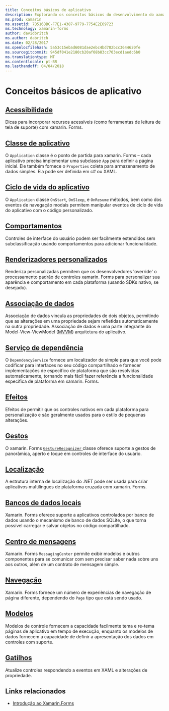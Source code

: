 ```yaml
---
title: Conceitos básicos de aplicativo
description: Explorando os conceitos básicos do desenvolvimento do xamarin. Forms
ms.prod: xamarin
ms.assetid: 7B516BBC-F7E1-4387-9779-7754E2E69723
ms.technology: xamarin-forms
author: davidbritch
ms.author: dabritch
ms.date: 02/28/2017
ms.openlocfilehash: 5a53c15ebad6081dae2ebc4bd782bcc3644620fe
ms.sourcegitcommit: 945df041e2180cb20af08b83cc703ecd1aedc6b0
ms.translationtype: MT
ms.contentlocale: pt-BR
ms.lasthandoff: 04/04/2018
---
```

# <a name="application-fundamentals"></a>Conceitos básicos de aplicativo

## <a name="accessibilityaccessibilityindexmd"></a>[Acessibilidade](accessibility/index.md)

Dicas para incorporar recursos acessíveis (como ferramentas de leitura de tela de suporte) com xamarin. Forms.

## <a name="app-classapplication-classmd"></a>[Classe de aplicativo](application-class.md)

O `Application` classe é o ponto de partida para xamarin. Forms – cada aplicativo precisa implementar uma subclasse `App` para definir a página inicial. Ele também fornece o `Properties` coleta para armazenamento de dados simples. Ela pode ser definida em c# ou XAML.

## <a name="app-lifecycleapp-lifecyclemd"></a>[Ciclo de vida do aplicativo](app-lifecycle.md)

O `Application` classe `OnStart`, `OnSleep`, e `OnResume` métodos, bem como dos eventos de navegação modais permitem manipular eventos de ciclo de vida do aplicativo com o código personalizado.

## <a name="behaviorsbehaviorsindexmd"></a>[Comportamentos](behaviors/index.md)

Controles de interface do usuário podem ser facilmente estendidos sem subclassificação usando comportamentos para adicionar funcionalidade.

## <a name="custom-rendererscustom-rendererindexmd"></a>[Renderizadores personalizados](custom-renderer/index.md)

Renderiza personalizadas permitem que os desenvolvedores 'override' o processamento padrão de controles xamarin. Forms para personalizar sua aparência e comportamento em cada plataforma (usando SDKs nativo, se desejado).

## <a name="data-bindingdata-bindingindexmd"></a>[Associação de dados](data-binding/index.md)

Associação de dados vincula as propriedades de dois objetos, permitindo que as alterações em uma propriedade sejam refletidas automaticamente na outra propriedade. Associação de dados é uma parte integrante do Model-View-ViewModel ([MVVM](~/xamarin-forms/enterprise-application-patterns/mvvm.md)) arquitetura do aplicativo.

## <a name="dependency-servicedependency-serviceindexmd"></a>[Serviço de dependência](dependency-service/index.md)

O `DependencyService` fornece um localizador de simple para que você pode codificar para interfaces no seu código compartilhado e fornecer implementações de específico de plataforma que são resolvidas automaticamente, tornando mais fácil fazer referência a funcionalidade específica de plataforma em xamarin. Forms.

## <a name="effectseffectsindexmd"></a>[Efeitos](effects/index.md)

Efeitos de permitir que os controles nativos em cada plataforma para personalização e são geralmente usados para o estilo de pequenas alterações.

## <a name="gesturesgesturesindexmd"></a>[Gestos](gestures/index.md)

O xamarin. Forms [ `GestureRecognizer` ](https://developer.xamarin.com/api/type/Xamarin.Forms.GestureRecognizer/) classe oferece suporte a gestos de panorâmica, aperto e toque em controles de interface do usuário.

## <a name="localizationlocalizationmd"></a>[Localização](localization.md)

A estrutura interna de localização do .NET pode ser usada para criar aplicativos multilíngues de plataforma cruzada com xamarin. Forms.

## <a name="local-databasesdatabasesmd"></a>[Bancos de dados locais](databases.md)

Xamarin. Forms oferece suporte a aplicativos controlados por banco de dados usando o mecanismo de banco de dados SQLite, o que torna possível carregar e salvar objetos no código compartilhado.

## <a name="messaging-centermessaging-centermd"></a>[Centro de mensagens](messaging-center.md)

Xamarin. Forms `MessagingCenter` permite exibir modelos e outros componentes para se comunicar com sem precisar saber nada sobre uns aos outros, além de um contrato de mensagem simple.

## <a name="navigationnavigationindexmd"></a>[Navegação](navigation/index.md)

Xamarin. Forms fornece um número de experiências de navegação de página diferente, dependendo do `Page` tipo que está sendo usado.

## <a name="templatestemplatesindexmd"></a>[Modelos](templates/index.md)

Modelos de controle fornecem a capacidade facilmente tema e re-tema páginas de aplicativo em tempo de execução, enquanto os modelos de dados fornecem a capacidade de definir a apresentação dos dados em controles com suporte.

## <a name="triggerstriggersmd"></a>[Gatilhos](triggers.md)

Atualize controles respondendo a eventos em XAML e alterações de propriedade.


## <a name="related-links"></a>Links relacionados

- [Introdução ao Xamarin.Forms](~/xamarin-forms/get-started/introduction-to-xamarin-forms.md)
